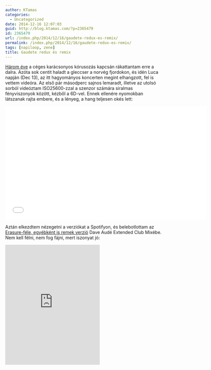```yaml
---
author: KTamas
categories:
  - Uncategorized
date: 2014-12-16 12:07:03
guid: http://blog.ktamas.com/?p=2365479
id: 2365479
url: /index.php/2014/12/16/gaudete-redux-es-remix/
permalink: /index.php/2014/12/16/gaudete-redux-es-remix/
tags: [napiloop, zene]
title: Gaudete redux és remix
---
```


[Három éve](http://blog.ktamas.com/index.php/2011/12/09/napi-loop-gaudete/) a céges karácsonyos kórusozás kapcsán rákattantam erre a dalra. Azóta sok centit haladt a gleccser a norvég fjordokon, és idén Luca napján (Dec 13), az itt hagyományos koncerten megint elhangzott, fel is vettem videóra. Az első pár másodperc sajnos lemaradt, illetve az utolsó sorból videóztam ISO25600-zzal a szenzor számára siralmas fényviszonyok között, kézből a 6D-vel. Ennek ellenére nyomokban látszanak rajta embere, és a lényeg, a hang teljesen okés lett:

<p><iframe src="//www.youtube.com/embed/ZLc8zUVRSd8?rel=0" width="640" height="360" frameborder="0" allowfullscreen="allowfullscreen"></iframe></p>

Aztán elkezdtem nézegetni a verziókat a Spotifyon, és belebotlottam az [Erasure-féle, egyébként is remek verzió](http://open.spotify.com/track/0u3AbIF9Q3U5sWpFfqG9XZ) Dave Audé Extended Club Mixébe. Nem kell félni, nem fog fájni, mert iszonyat jó:

<p><iframe src="https://embed.spotify.com/?uri=spotify:track:5gBYveQNXKWqyrdQNsxSVX" width="300" height="380" frameborder="0"></iframe></p>
